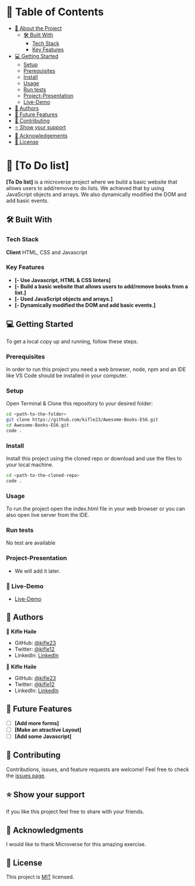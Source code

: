 # :green_book: Table of Contents

- [:book: About the Project](#about-project)
  - [:hammer_and_wrench: Built With](#built-with)
    - [Tech Stack](#tech-stack)
    - [Key Features](#key-features)
- [:computer: Getting Started](#getting-started)
  - [Setup](#setup)
  - [Prerequisites](#prerequisites)
  - [Install](#install)
  - [Usage](#usage)
  - [Run tests](#run-tests)
  - [Project-Presentation](#project-presentation)
  - [Live-Demo](#live-demo)
- [:busts_in_silhouette: Authors](#authors)
- [:telescope: Future Features](#future-features)
- [:handshake: Contributing](#contributing)
- [:star:️ Show your support](#support)
- [:pray: Acknowledgements](#acknowledgements)
- [📝 License](#license)

# :book: [To Do list]

**[To Do list]** is a microverse project where we build a basic website that allows users to add/remove to do lists. We achieved that by using JavaScript objects and arrays. We also dynamically modified the DOM and add basic events.

## :hammer_and_wrench: Built With

### Tech Stack

**Client**
HTML, CSS and Javascript

### Key Features

- **[- Use Javascript, HTML & CSS linters]**
- **[- Build a basic website that allows users to add/remove books from a list.]**
- **[- Used JavaScript objects and arrays.]**
- **[- Dynamically modified the DOM and add basic events.]**

## :computer: Getting Started

To get a local copy up and running, follow these steps.

### Prerequisites

In order to run this project you need a web browser, node, npm and an IDE like VS Code should be installed in your computer.

### Setup

Open Terminal & Clone this repository to your desired folder:

```sh
cd <path-to-the-folder>
git clone https://github.com/kifle23/Awesome-Books-ES6.git
cd Awesome-Books-ES6.git
code .
```

### Install

Install this project using the cloned repo or download and use the files to your local machine.

```sh
cd <path-to-the-cloned-repo>
code .
```

### Usage

To run the project open the index.html file in your web browser or you can also open live server from the IDE.

### Run tests

No test are available

### Project-Presentation

- We will add it later.

### :rocket: Live-Demo

- [Live-Demo](https://kifle23.github.io/Awesome-Books-ES6/)

## :busts_in_silhouette: Authors

:bust_in_silhouette: **Kifle Haile**

- GitHub: [@kifle23](https://github.com/kifle23)
- Twitter: [@kifle12](https://twitter.com/KifleHaile12)
- LinkedIn: [LinkedIn](https://www.linkedin.com/in/kifle-haile-5a613761)

:bust_in_silhouette: **Kifle Haile**

- GitHub: [@kifle23](https://github.com/kifle23)
- Twitter: [@kifle12](https://twitter.com/KifleHaile12)
- LinkedIn: [LinkedIn](https://www.linkedin.com/in/kifle-haile-5a613761)

## :telescope: Future Features

- [ ] **[Add more forms]**
- [ ] **[Make an atractive Layout]**
- [ ] **[Add some Javascript]**

## :handshake: Contributing

Contributions, issues, and feature requests are welcome!
Feel free to check the [issues page](../../issues/).

## :star:️ Show your support

If you like this project feel free to share with your friends.

## :pray: Acknowledgments

I would like to thank Microverse for this amazing exercise.

## 📝 License <a name="license"></a>

This project is [MIT](./LICENSE.md) licensed.
